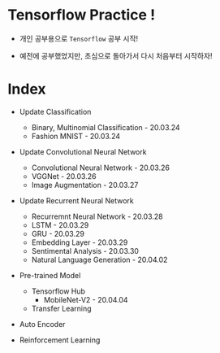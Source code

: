 # Tensorflow Practice !

- 개인 공부용으로 `Tensorflow` 공부 시작!

- 예전에 공부했었지만, 초심으로 돌아가서 다시 처음부터 시작하자!

# Index

- Update Classification
    - Binary, Multinomial Classification - 20.03.24
    - Fashion MNIST - 20.03.24

- Update Convolutional Neural Network
    - Convolutional Neural Network - 20.03.26
    - VGGNet - 20.03.26
    - Image Augmentation - 20.03.27

- Update Recurrent Neural Network
    - Recurremnt Neural Network - 20.03.28
    - LSTM - 20.03.29
    - GRU - 20.03.29
    - Embedding Layer - 20.03.29
    - Sentimental Analysis - 20.03.30
    - Natural Language Generation - 20.04.02
    
- Pre-trained Model
    - Tensorflow Hub
        - MobileNet-V2 - 20.04.04
    - Transfer Learning
   
- Auto Encoder

- Reinforcement Learning

